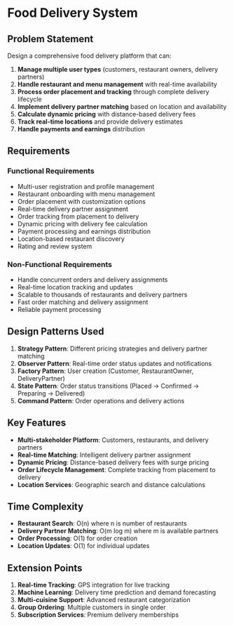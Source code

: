 # Food Delivery System

## Problem Statement

Design a comprehensive food delivery platform that can:

1. **Manage multiple user types** (customers, restaurant owners, delivery partners)
2. **Handle restaurant and menu management** with real-time availability
3. **Process order placement and tracking** through complete delivery lifecycle
4. **Implement delivery partner matching** based on location and availability
5. **Calculate dynamic pricing** with distance-based delivery fees
6. **Track real-time locations** and provide delivery estimates
7. **Handle payments and earnings** distribution

## Requirements

### Functional Requirements
- Multi-user registration and profile management
- Restaurant onboarding with menu management
- Order placement with customization options
- Real-time delivery partner assignment
- Order tracking from placement to delivery
- Dynamic pricing with delivery fee calculation
- Payment processing and earnings distribution
- Location-based restaurant discovery
- Rating and review system

### Non-Functional Requirements
- Handle concurrent orders and delivery assignments
- Real-time location tracking and updates
- Scalable to thousands of restaurants and delivery partners
- Fast order matching and delivery assignment
- Reliable payment processing

## Design Patterns Used

1. **Strategy Pattern**: Different pricing strategies and delivery partner matching
2. **Observer Pattern**: Real-time order status updates and notifications
3. **Factory Pattern**: User creation (Customer, RestaurantOwner, DeliveryPartner)
4. **State Pattern**: Order status transitions (Placed → Confirmed → Preparing → Delivered)
5. **Command Pattern**: Order operations and delivery actions

## Key Features

- **Multi-stakeholder Platform**: Customers, restaurants, and delivery partners
- **Real-time Matching**: Intelligent delivery partner assignment
- **Dynamic Pricing**: Distance-based delivery fees with surge pricing
- **Order Lifecycle Management**: Complete tracking from placement to delivery
- **Location Services**: Geographic search and distance calculations

## Time Complexity

- **Restaurant Search**: O(n) where n is number of restaurants
- **Delivery Partner Matching**: O(m log m) where m is available partners
- **Order Processing**: O(1) for order creation
- **Location Updates**: O(1) for individual updates

## Extension Points

1. **Real-time Tracking**: GPS integration for live tracking
2. **Machine Learning**: Delivery time prediction and demand forecasting
3. **Multi-cuisine Support**: Advanced restaurant categorization
4. **Group Ordering**: Multiple customers in single order
5. **Subscription Services**: Premium delivery memberships